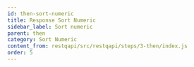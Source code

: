 ```yaml
---
id: then-sort-numeric
title: Response Sort Numeric
sidebar_label: Sort numeric
parent: then
category: Sort Numeric
content_from: restqapi/src/restqapi/steps/3-then/index.js
order: 5
---
```



